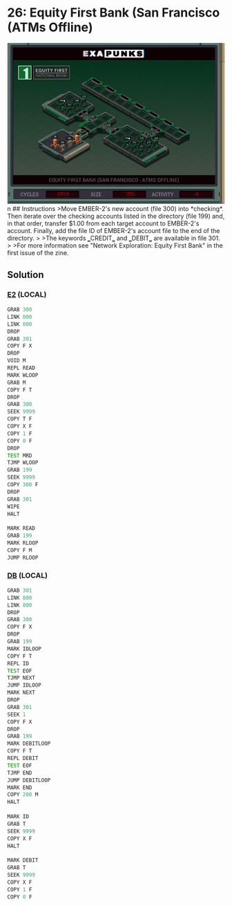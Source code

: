 # 26: Equity First Bank (San Francisco (ATMs Offline)
<div align='center'><img src='PB025.gif' /></div>
n
## Instructions
>﻿Move EMBER-2's new account (file 300) into *checking*. Then iterate over the checking accounts listed in the directory (file 199) and, in that order, transfer $1.00 from each target account to EMBER-2's account. Finally, add the file ID of EMBER-2's account file to the end of the directory.
>
>The keywords ‗CREDIT‗ and ‗DEBIT‗ are available in file 301.
>
>For more information see "Network Exploration: Equity First Bank" in the first issue of the zine.

## Solution

### [E2](E2.exa) (LOCAL)
```asm
GRAB 300
LINK 800
LINK 800
DROP
GRAB 301
COPY F X
DROP
VOID M
REPL READ
MARK WLOOP
GRAB M
COPY F T
DROP
GRAB 300
SEEK 9999
COPY T F
COPY X F
COPY 1 F
COPY 0 F
DROP
TEST MRD
TJMP WLOOP
GRAB 199
SEEK 9999
COPY 300 F
DROP
GRAB 301
WIPE
HALT

MARK READ
GRAB 199
MARK RLOOP
COPY F M
JUMP RLOOP
```

### [DB](DB.exa) (LOCAL)
```asm
GRAB 301
LINK 800
LINK 800
DROP
GRAB 300
COPY F X
DROP
GRAB 199
MARK IDLOOP
COPY F T
REPL ID
TEST EOF
TJMP NEXT
JUMP IDLOOP
MARK NEXT
DROP
GRAB 301
SEEK 1
COPY F X
DROP
GRAB 199
MARK DEBITLOOP
COPY F T
REPL DEBIT
TEST EOF
TJMP END
JUMP DEBITLOOP
MARK END
COPY 200 M
HALT

MARK ID
GRAB T
SEEK 9999
COPY X F
HALT

MARK DEBIT
GRAB T
SEEK 9999
COPY X F
COPY 1 F
COPY 0 F
```